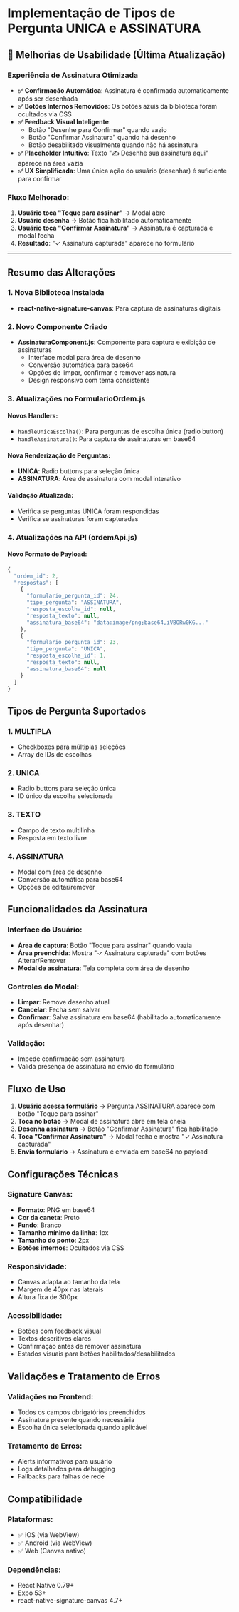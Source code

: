 # Implementação de Tipos de Pergunta UNICA e ASSINATURA

## 🎯 Melhorias de Usabilidade (Última Atualização)

### Experiência de Assinatura Otimizada

- **✅ Confirmação Automática**: Assinatura é confirmada automaticamente após ser desenhada
- **✅ Botões Internos Removidos**: Os botões azuis da biblioteca foram ocultados via CSS
- **✅ Feedback Visual Inteligente**:
  - Botão "Desenhe para Confirmar" quando vazio
  - Botão "Confirmar Assinatura" quando há desenho
  - Botão desabilitado visualmente quando não há assinatura
- **✅ Placeholder Intuitivo**: Texto "✍️ Desenhe sua assinatura aqui" aparece na área vazia
- **✅ UX Simplificada**: Uma única ação do usuário (desenhar) é suficiente para confirmar

### Fluxo Melhorado:

1. **Usuário toca "Toque para assinar"** → Modal abre
2. **Usuário desenha** → Botão fica habilitado automaticamente
3. **Usuário toca "Confirmar Assinatura"** → Assinatura é capturada e modal fecha
4. **Resultado**: "✓ Assinatura capturada" aparece no formulário

---

## Resumo das Alterações

### 1. Nova Biblioteca Instalada

- **react-native-signature-canvas**: Para captura de assinaturas digitais

### 2. Novo Componente Criado

- **AssinaturaComponent.js**: Componente para captura e exibição de assinaturas
  - Interface modal para área de desenho
  - Conversão automática para base64
  - Opções de limpar, confirmar e remover assinatura
  - Design responsivo com tema consistente

### 3. Atualizações no FormularioOrdem.js

#### Novos Handlers:

- `handleUnicaEscolha()`: Para perguntas de escolha única (radio button)
- `handleAssinatura()`: Para captura de assinaturas em base64

#### Nova Renderização de Perguntas:

- **UNICA**: Radio buttons para seleção única
- **ASSINATURA**: Área de assinatura com modal interativo

#### Validação Atualizada:

- Verifica se perguntas UNICA foram respondidas
- Verifica se assinaturas foram capturadas

### 4. Atualizações na API (ordemApi.js)

#### Novo Formato de Payload:

```javascript
{
  "ordem_id": 2,
  "respostas": [
    {
      "formulario_pergunta_id": 24,
      "tipo_pergunta": "ASSINATURA",
      "resposta_escolha_id": null,
      "resposta_texto": null,
      "assinatura_base64": "data:image/png;base64,iVBORw0KG..."
    },
    {
      "formulario_pergunta_id": 23,
      "tipo_pergunta": "UNICA",
      "resposta_escolha_id": 1,
      "resposta_texto": null,
      "assinatura_base64": null
    }
  ]
}
```

## Tipos de Pergunta Suportados

### 1. MULTIPLA

- Checkboxes para múltiplas seleções
- Array de IDs de escolhas

### 2. UNICA

- Radio buttons para seleção única
- ID único da escolha selecionada

### 3. TEXTO

- Campo de texto multilinha
- Resposta em texto livre

### 4. ASSINATURA

- Modal com área de desenho
- Conversão automática para base64
- Opções de editar/remover

## Funcionalidades da Assinatura

### Interface do Usuário:

- **Área de captura**: Botão "Toque para assinar" quando vazia
- **Área preenchida**: Mostra "✓ Assinatura capturada" com botões Alterar/Remover
- **Modal de assinatura**: Tela completa com área de desenho

### Controles do Modal:

- **Limpar**: Remove desenho atual
- **Cancelar**: Fecha sem salvar
- **Confirmar**: Salva assinatura em base64 (habilitado automaticamente após desenhar)

### Validação:

- Impede confirmação sem assinatura
- Valida presença de assinatura no envio do formulário

## Fluxo de Uso

1. **Usuário acessa formulário** → Pergunta ASSINATURA aparece com botão "Toque para assinar"
2. **Toca no botão** → Modal de assinatura abre em tela cheia
3. **Desenha assinatura** → Botão "Confirmar Assinatura" fica habilitado
4. **Toca "Confirmar Assinatura"** → Modal fecha e mostra "✓ Assinatura capturada"
5. **Envia formulário** → Assinatura é enviada em base64 no payload

## Configurações Técnicas

### Signature Canvas:

- **Formato**: PNG em base64
- **Cor da caneta**: Preto
- **Fundo**: Branco
- **Tamanho mínimo da linha**: 1px
- **Tamanho do ponto**: 2px
- **Botões internos**: Ocultados via CSS

### Responsividade:

- Canvas adapta ao tamanho da tela
- Margem de 40px nas laterais
- Altura fixa de 300px

### Acessibilidade:

- Botões com feedback visual
- Textos descritivos claros
- Confirmação antes de remover assinatura
- Estados visuais para botões habilitados/desabilitados

## Validações e Tratamento de Erros

### Validações no Frontend:

- Todos os campos obrigatórios preenchidos
- Assinatura presente quando necessária
- Escolha única selecionada quando aplicável

### Tratamento de Erros:

- Alerts informativos para usuário
- Logs detalhados para debugging
- Fallbacks para falhas de rede

## Compatibilidade

### Plataformas:

- ✅ iOS (via WebView)
- ✅ Android (via WebView)
- ✅ Web (Canvas nativo)

### Dependências:

- React Native 0.79+
- Expo 53+
- react-native-signature-canvas 4.7+

